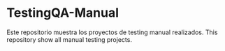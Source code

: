 # TestingQA-Manual
Este repositorio muestra los proyectos de testing manual realizados.
This repository show all manual testing projects.
